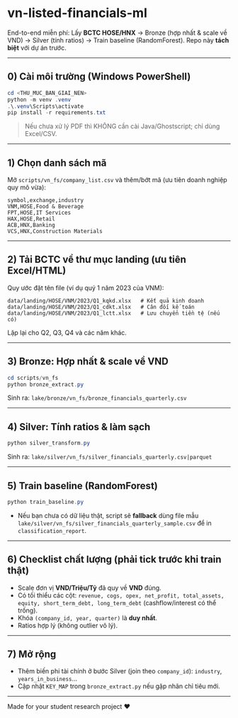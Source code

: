 
# vn-listed-financials-ml

End-to-end miễn phí: Lấy **BCTC HOSE/HNX** → Bronze (hợp nhất & scale về VND) → Silver (tính ratios) → Train baseline (RandomForest). Repo này **tách biệt** với dự án trước.

---

## 0) Cài môi trường (Windows PowerShell)
```powershell
cd <THU_MUC_BAN_GIAI_NEN>
python -m venv .venv
.\.venv\Scripts\activate
pip install -r requirements.txt
```
> Nếu chưa xử lý PDF thì KHÔNG cần cài Java/Ghostscript; chỉ dùng Excel/CSV.

---

## 1) Chọn danh sách mã
Mở `scripts/vn_fs/company_list.csv` và thêm/bớt mã (ưu tiên doanh nghiệp quy mô vừa):
```
symbol,exchange,industry
VNM,HOSE,Food & Beverage
FPT,HOSE,IT Services
HAX,HOSE,Retail
ACB,HNX,Banking
VCS,HNX,Construction Materials
```

---

## 2) Tải BCTC về thư mục landing (ưu tiên Excel/HTML)
Quy ước đặt tên file (ví dụ quý 1 năm 2023 của VNM):
```
data/landing/HOSE/VNM/2023/Q1_kqkd.xlsx   # Kết quả kinh doanh
data/landing/HOSE/VNM/2023/Q1_cdkt.xlsx   # Cân đối kế toán
data/landing/HOSE/VNM/2023/Q1_lctt.xlsx   # Lưu chuyển tiền tệ (nếu có)
```
Lặp lại cho Q2, Q3, Q4 và các năm khác.

---

## 3) Bronze: Hợp nhất & scale về VND
```powershell
cd scripts/vn_fs
python bronze_extract.py
```
Sinh ra: `lake/bronze/vn_fs/bronze_financials_quarterly.csv`

---

## 4) Silver: Tính ratios & làm sạch
```powershell
python silver_transform.py
```
Sinh ra: `lake/silver/vn_fs/silver_financials_quarterly.csv|parquet`

---

## 5) Train baseline (RandomForest)
```powershell
python train_baseline.py
```
- Nếu bạn chưa có dữ liệu thật, script sẽ **fallback** dùng file mẫu `lake/silver/vn_fs/silver_financials_quarterly_sample.csv` để in `classification_report`.

---

## 6) Checklist chất lượng (phải tick trước khi train thật)
- Scale đơn vị **VND/Triệu/Tỷ** đã quy về **VND** đúng.
- Có tối thiểu các cột: `revenue, cogs, opex, net_profit, total_assets, equity, short_term_debt, long_term_debt` (cashflow/interest có thể trống).
- Khóa `(company_id, year, quarter)` là **duy nhất**.
- Ratios hợp lý (không outlier vô lý).

---

## 7) Mở rộng
- Thêm biến phi tài chính ở bước Silver (join theo `company_id`): `industry`, `years_in_business`...
- Cập nhật `KEY_MAP` trong `bronze_extract.py` nếu gặp nhãn chỉ tiêu mới.

---

Made for your student research project ❤
